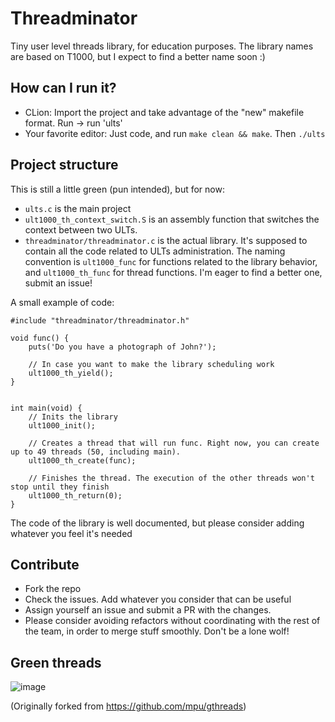 # Threadminator

Tiny user level threads library, for education purposes. The library names are based on T1000, but I expect to find a better name soon :)

## How can I run it?

- CLion: Import the project and take advantage of the "new" makefile format. Run -> run 'ults'
- Your favorite editor: Just code, and run `make clean && make`. Then `./ults`

## Project structure

This is still a little green (pun intended), but for now:
- `ults.c` is the main project
- `ult1000_th_context_switch.S` is an assembly function that switches the context between two ULTs.
- `threadminator/threadminator.c` is the actual library. It's supposed to contain all the code related to ULTs administration. The naming convention is `ult1000_func` for functions related to the library behavior, and `ult1000_th_func` for thread functions. I'm eager to find a better one, submit an issue!

A small example of code:

```
#include "threadminator/threadminator.h"

void func() {
    puts('Do you have a photograph of John?');

    // In case you want to make the library scheduling work
    ult1000_th_yield();
}


int main(void) {
    // Inits the library
    ult1000_init();

    // Creates a thread that will run func. Right now, you can create up to 49 threads (50, including main).
    ult1000_th_create(func);

    // Finishes the thread. The execution of the other threads won't stop until they finish
    ult1000_th_return(0);
}

```
The code of the library is well documented, but please consider adding whatever you feel it's needed

## Contribute

- Fork the repo
- Check the issues. Add whatever you consider that can be useful
- Assign yourself an issue and submit a PR with the changes.
- Please consider avoiding refactors without coordinating with the rest of the team, in order to merge stuff smoothly. Don't be a lone wolf!

## Green threads

![image](https://user-images.githubusercontent.com/1786754/30241000-882ad5b6-9551-11e7-9a21-25d017386334.png)


(Originally forked from https://github.com/mpu/gthreads)
